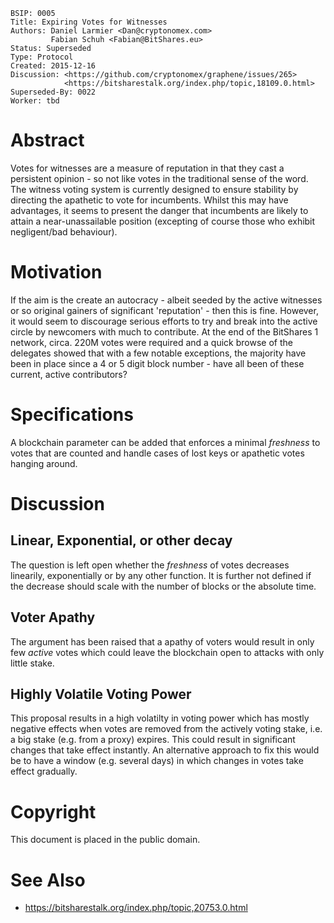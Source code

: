     BSIP: 0005
    Title: Expiring Votes for Witnesses
    Authors: Daniel Larmier <Dan@cryptonomex.com>
             Fabian Schuh <Fabian@BitShares.eu>
    Status: Superseded
    Type: Protocol
    Created: 2015-12-16
    Discussion: <https://github.com/cryptonomex/graphene/issues/265>
                <https://bitsharestalk.org/index.php/topic,18109.0.html>
    Superseded-By: 0022
    Worker: tbd

# Abstract

Votes for witnesses are a measure of reputation in that they cast a persistent
opinion - so not like votes in the traditional sense of the word. The
witness voting system is currently designed to ensure stability by directing
the apathetic to vote for incumbents. Whilst this may have advantages, it
seems to present the danger that incumbents are likely to attain a
near-unassailable position (excepting of course those who exhibit negligent/bad
behaviour).

# Motivation

If the aim is the create an autocracy - albeit seeded by the active witnesses
or so original gainers of significant 'reputation' - then this is fine. However,
it would seem to discourage serious efforts to try and break into the active
circle by newcomers with much to contribute. At the end of the BitShares 1
network, circa. 220M votes were required and a quick browse of the delegates
showed that with a few notable exceptions, the majority have been in place since
a 4 or 5 digit block number - have all been of these current, active contributors?

# Specifications

A blockchain parameter can be added that enforces a minimal *freshness* to votes
that are counted and handle cases of lost keys or apathetic votes hanging
around.

# Discussion

## Linear, Exponential, or other decay

The question is left open whether the *freshness* of votes decreases linearily,
exponentially or by any other function. It is further not defined if the
decrease should scale with the number of blocks or the absolute time.

## Voter Apathy

The argument has been raised that a apathy of voters would result in only few
*active* votes which could leave the blockchain open to attacks with only little
stake.

## Highly Volatile Voting Power

This proposal results in a high volatilty in voting power which has mostly
negative effects when votes are removed from the actively voting stake, i.e. a
big stake (e.g. from a proxy) expires. This could result in significant changes
that take effect instantly. 
An alternative approach to fix this would be to have a window (e.g. several
days) in which changes in votes take effect gradually.

# Copyright

This document is placed in the public domain.

# See Also

* https://bitsharestalk.org/index.php/topic,20753.0.html
